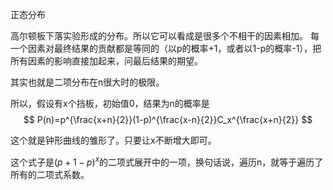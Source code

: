 正态分布


高尔顿板下落实验形成的分布。所以它可以看成是很多个不相干的因素相加。
每一个因素对最终结果的贡献都是等同的（以p的概率+1，或者以1-p的概率-1），把所有因素的影响直接加起来，问最后结果的期望。

其实也就是二项分布在n很大时的极限。

所以，假设有x个挡板，初始值0，结果为n的概率是
$$
P(n)=p^{\frac{x+n}{2}}(1-p)^{\frac{x-n}{2}}C_x^{\frac{x+n}{2}}
$$

这个就是钟形曲线的雏形了。只要让x不断增大即可。

这个式子是$(p+1-p)^x$的二项式展开中的一项，换句话说，遍历n，就等于遍历了所有的二项式系数。
